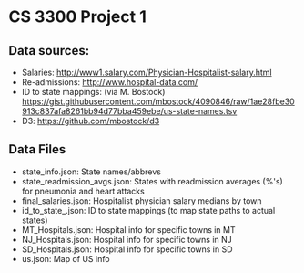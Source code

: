 # CS 3300 Project 1 


## Data sources:

* Salaries: http://www1.salary.com/Physician-Hospitalist-salary.html
* Re-admissions: http://www.hospital-data.com/
* ID to state mappings: (via M. Bostock) https://gist.githubusercontent.com/mbostock/4090846/raw/1ae28fbe30913c837afa8261bb94d77bba459ebe/us-state-names.tsv
* D3: https://github.com/mbostock/d3

## Data Files 

* state_info.json: State names/abbrevs 
* state_readmission_avgs.json: States with readmission averages (%'s) for pneumonia and heart attacks
* final_salaries.json: Hospitalist physician salary medians by town 
* id_to_state_.json: ID to state mappings (to map state paths to actual states)
* MT_Hospitals.json: Hospital info for specific towns in MT
* NJ_Hospitals.json: Hospital info for specific towns in NJ
* SD_Hospitals.json: Hospital info for specific towns in SD 
* us.json: Map of US info 

